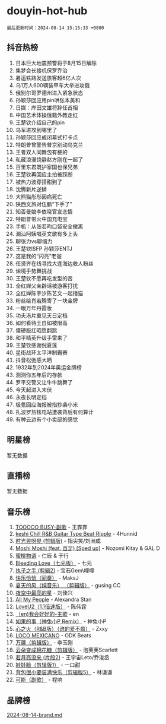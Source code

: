 # douyin-hot-hub

`最后更新时间：2024-08-14 15:15:33 +0800`

## 抖音热榜

1. 日本巨大地震预警将于8月15日解除
1. 集梦会长接机保罗乔治
1. 暑运铁路发送旅客超6亿人次
1. 乌1万人600辆装甲车大举进攻俄
1. 俄别尔哥罗德州进入紧急状态
1. 孙颖莎回应用pin哄张本美和
1. 日媒：岸田文雄将辞任首相
1. 中国艺术体操俄籍外教走红
1. 王楚钦介绍自己的pin
1. 乌军进攻到哪里了
1. 孙颖莎回应成闭幕式打卡点
1. 特朗普曾警告普京别动乌克兰
1. 王者双人同舞包有梗的
1. 私藏浪漫饶静赵方刚在一起了
1. 百里东君既护家国也保兄弟
1. 王楚钦再回应主拍被踩断
1. 被热力波穿搭甜到了
1. 沈腾新片逆鳞
1. 大熊猫彤彤因病死亡
1. 陕西文旅对伍鹏“下手了”
1. 知否曼娘李依晓官宣恋情
1. 特朗普带火中国充电宝
1. 手机：从张若昀口袋安全撤离
1. 潮汕阿姨唱英文歌有多上头
1. 聊张力vs聊缩力
1. 王楚钦ISFP 孙颖莎ENTJ
1. 这是我的“闪亮”老爸
1. 任贤齐在线寻找大连海边救人粉丝
1. 谧境手势舞挑战
1. 王楚钦不愿再吃发型的苦
1. 全红婵父亲辟谣被游客打扰
1. 全红婵陈芋汐陈艺文一起撸猫
1. 粉丝给肖若腾寄了一块金牌
1. 一眼万年丹霞妆
1. 功夫港片重见天日定档
1. 如何看待王自如被限高
1. 僵硬版红昭愿翻跳
1. 和平精英升级手雷来了
1. 王楚钦感谢倪夏莲
1. 星街战环太平洋制霸赛
1. 抖音松弛感大晒
1. 1932年到2024年奥运金牌榜
1. 测测你五年后的存款
1. 罗平交警又让牛牛跳舞了
1. 今天起进入末伏
1. 永夜长明定档
1. 极氪回应海报被指抄袭小米
1. 扎波罗热核电站遭袭背后有何算计
1. 有种云边有个小卖部的感觉

## 明星榜

暂无数据

## 直播榜

暂无数据

## 音乐榜

1. [TOOOOO BUSY-副歌](https://sf5-hl-cdn-tos.douyinstatic.com/obj/tos-cn-ve-2774/o0fmjGZetNDjSM5EimFs2QlzBg30YgByJMRQrC) - 王霏霏
1. [keshi Chill R&B Guitar Type Beat Ripple](https://sf3-cdn-tos.douyinstatic.com/obj/tos-cn-ve-2774/okQIfmitAB3HpgZQo0YCEFEACcDhQngn0fkFIC) - 4Hunnid
1. [时光晃呀晃 (剪辑版)](https://sf5-hl-cdn-tos.douyinstatic.com/obj/tos-cn-ve-2774/o8ACeQem3gwI1x3GIYGAfKG0LJebKFRJDwRwyW) - 指尖笑/刘洲成
1. [Moshi Moshi (feat. 百足) [Sped up]](https://sf3-cdn-tos.douyinstatic.com/obj/tos-cn-ve-2774/ocCPFQcXJLeroaIdQLIGAoeeYM3OAUYGDguHXz) - Nozomi Kitay & GAL D
1. [蜜桃物语](https://sf5-hl-cdn-tos.douyinstatic.com/obj/tos-cn-ve-2774/oIhOSCZtIACtYU4XQkngiW9kCBfVD1Fz9IYeqL) - 仁辰 & 于行
1. [Bleeding Love（七元版）](https://sf5-hl-cdn-tos.douyinstatic.com/obj/tos-cn-ve-2774/oEgC9eZFHQ1MfSRnrfkzFp8AayDWqAQMABBgUs) - 七元
1. [执子之手 (剪辑2)](https://sf3-cdn-tos.douyinstatic.com/obj/tos-cn-ve-2774/oUoZLQjCc31XzqsBnBQUNgeKtYPBcgbFDwtfcu) - 宝石Gem\哩哩
1. [快乐恰恰（间奏）](https://sf5-hl-cdn-tos.douyinstatic.com/obj/tos-cn-ve-2774/oMesum3HvWQXJxuMFeVYzf54o2QzH5aEBPOCAn) - MaksJ
1. [夏天的风（纯音乐） （剪辑版）](https://sf5-hl-cdn-tos.douyinstatic.com/obj/tos-cn-ve-2774/oUzLjBZZFQAoNRmGokEeD5zfQCObp6UeFAnTa6) - gusing CC
1. [夜空中最亮的星](https://sf3-cdn-tos.douyinstatic.com/obj/tos-cn-ve-2774/o4IfgGwqqnFeXEMGaS8JBzJAdayAaCeoxqbjCD) - 刘佳兴
1. [All My People](https://sf5-hl-cdn-tos.douyinstatic.com/obj/tos-cn-ve-2774/c7773e6b7c3f4bd9b26cd85b0cfa4eff) - Alexandra Stan
1. [LoveU2（1.1倍速版）](https://sf5-hl-cdn-tos.douyinstatic.com/obj/tos-cn-ve-2774/oQMeDffLaEmgMwgCOEMAFCI6INzoFPgWdD0rsa) - 陈伟霆
1. [（en)我会好好的-主歌](https://sf5-hl-cdn-tos.douyinstatic.com/obj/tos-cn-ve-2774/oUrYpIdrvCbA8m8yAZjbMWjUkL6tiinWMkBTs) - en
1. [如果的事（神兔小P Remix）](https://sf5-hl-cdn-tos.douyinstatic.com/obj/tos-cn-ve-2774/okHtAffz3g4ZB0BMQn9iC9BC6AciI3xCmgQTqt) - 神兔小P
1. [心之火（R&B版）（谁的爱不疯）](https://sf5-hl-cdn-tos.douyinstatic.com/obj/tos-cn-ve-2774/okemkEDaIBBE3OosftCgMxlFkLQZRw37t36ZQv) - Zxxy
1. [LOCO MEXICANO](https://sf5-hl-cdn-tos.douyinstatic.com/obj/tos-cn-ve-2774/owxVoxJorA4ILBfsMAjU6t7O1xW9w0tS7EYzh6) - ODK Beats
1. [万疆（剪辑版）](https://sf3-cdn-tos.douyinstatic.com/obj/tos-cn-ve-2774/ooG7oVgFlDTelKCjCsTTobQvbdtj1BBQXnfZd8) - 李玉刚
1. [云朵变成棉花糖（剪辑版）](https://sf3-cdn-tos.douyinstatic.com/obj/tos-cn-ve-2774/o8LC84GQLALFfXeyJmh8KE61byVQYMMeAZLfEI) - 泡芙芙Scarlett
1. [若月亮没来 (片段2)](https://sf3-cdn-tos.douyinstatic.com/obj/tos-cn-ve-2774/ocQavLLjkCOeDxGyYeIMGgNAIwJ0QXE1Ve3Fzv) - 王宇宙Leto/乔浚丞
1. [娃娃脸（剪辑版1）](https://sf3-cdn-tos.douyinstatic.com/obj/tos-cn-ve-2774/oIimSCgQoNUePTAZ1Ba7TeADY4KetGYsVFeaaB) - 一口甜
1. [背包很小要装满快乐（剪辑版5）](https://sf5-hl-cdn-tos.douyinstatic.com/obj/tos-cn-ve-2774/oUqSJIiBjw2pxsBAiQRmkbZGJrlGCMBPpIW90) - 林谦谦
1. [可能（副歌）](https://sf5-hl-cdn-tos.douyinstatic.com/obj/tos-cn-ve-2774/cde1731888894259b333569393c2fb51) - 程响

## 品牌榜

[2024-08-14-brand.md](2024-08-14-brand.md)
